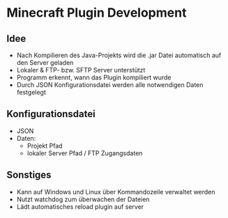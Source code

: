 # Minecraft Plugin Development

## Idee

- Nach Kompilieren des Java-Projekts wird die .jar Datei automatisch auf den Server geladen
- Lokaler & FTP- bzw. SFTP Server unterstützt
- Programm erkennt, wann das Plugin kompiliert wurde
- Durch JSON Konfigurationsdatei werden alle notwendigen Daten festgelegt

## Konfigurationsdatei

- JSON
- Daten:
    - Projekt Pfad
    - lokaler Server Pfad / FTP Zugangsdaten

## Sonstiges

- Kann auf Windows und Linux über Kommandozeile verwaltet werden
- Nutzt watchdog zum überwachen der Dateien
- Lädt automatisches reload plugin auf server
